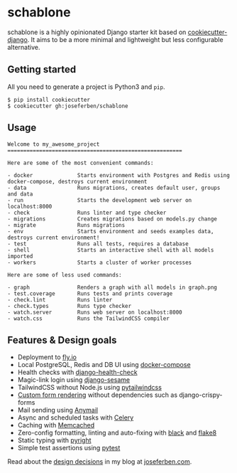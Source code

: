 # schablone

schablone is a highly opinionated Django starter kit based on [cookiecutter-django](https://github.com/cookiecutter/cookiecutter-django). It aims to be a more minimal and lightweight but less configurable alternative.

## Getting started

All you need to generate a project is Python3 and `pip`.

    $ pip install cookiecutter
    $ cookiecutter gh:joseferben/schablone

## Usage

```
Welcome to my_awesome_project
=======================================================

Here are some of the most convenient commands:

- docker              Starts environment with Postgres and Redis using docker-compose, destroys current environment
- data                Runs migrations, creates default user, groups and data
- run                 Starts the development web server on localhost:8000
- check               Runs linter and type checker
- migrations          Creates migrations based on models.py change
- migrate             Runs migrations
- env                 Starts environment and seeds examples data, destroys current environment!
- test                Runs all tests, requires a database
- shell               Starts an interactive shell with all models imported
- workers             Starts a cluster of worker processes

Here are some of less used commands:

- graph               Renders a graph with all models in graph.png
- test.coverage       Runs tests and prints coverage
- check.lint          Runs linter
- check.types         Runs type checker
- watch.server        Runs web server on localhost:8000
- watch.css           Runs the TailwindCSS compiler
```

## Features & Design goals

- Deployment to [fly.io](https://fly.io/)
- Local PostgreSQL, Redis and DB UI using [docker-compose](https://docs.docker.com/compose/)
- Health checks with [django-health-check](https://django-health-check.readthedocs.io/en/latest/)
- Magic-link login using [django-sesame](https://github.com/aaugustin/django-sesame)
- TailwindCSS without Node.js using [pytailwindcss](https://github.com/timonweb/pytailwindcss)
- [Custom form rendering](https://www.joseferben.com/posts/django-4-form-tailwind-without-node-crispy/) without dependencies such as django-crispy-forms
- Mail sending using [Anymail](https://anymail.dev/en/stable/)
- Async and scheduled tasks with [Celery](https://github.com/celery/celery)
- Caching with [Memcached](https://memcached.org/)
- Zero-config formatting, linting and auto-fixing with [black](https://black.readthedocs.io/en/stable/) and [flake8](https://flake8.pycqa.org/en/latest/)
- Static typing with [pyright](https://github.com/microsoft/pyright)
- Simple test assertions using [pytest](https://github.com/pytest-dev/pytest)

Read about the [design decisions](https://www.joseferben.com/posts/schablone-django-starter-template-for-simplicity/) in my blog at [joseferben.com](http://www.joseferben.com).
